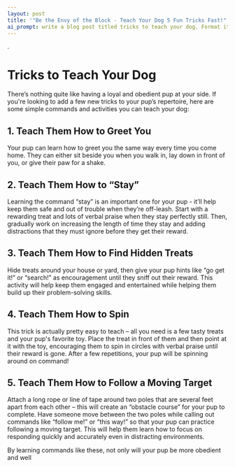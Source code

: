 ```yaml
---
layout: post
title: '"Be the Envy of the Block - Teach Your Dog 5 Fun Tricks Fast!"'
ai_prompt: write a blog post titled tricks to teach your dog. Format it using markdown. The post should be informative and entertaining
---
```

.

# Tricks to Teach Your Dog
There’s nothing quite like having a loyal and obedient pup at your side. If you're looking to add a few new tricks to your pup’s repertoire, here are some simple commands and activities you can teach your dog: 

## 1. Teach Them How to Greet You 
Your pup can learn how to greet you the same way every time you come home. They can either sit beside you when you walk in, lay down in front of you, or give their paw for a shake. 

## 2. Teach Them How to “Stay” 
Learning the command “stay” is an important one for your pup - it’ll help keep them safe and out of trouble when they’re off-leash. Start with a rewarding treat and lots of verbal praise when they stay perfectly still. Then, gradually work on increasing the length of time they stay and adding distractions that they must ignore before they get their reward. 

## 3. Teach Them How to Find Hidden Treats 
Hide treats around your house or yard, then give your pup hints like “go get it!” or “search!” as encouragement until they sniff out their reward. This activity will help keep them engaged and entertained while helping them build up their problem-solving skills. 

## 4. Teach Them How to Spin 
This trick is actually pretty easy to teach – all you need is a few tasty treats and your pup's favorite toy. Place the treat in front of them and then point at it with the toy, encouraging them to spin in circles with verbal praise until their reward is gone. After a few repetitions, your pup will be spinning around on command! 

## 5. Teach Them How to Follow a Moving Target 
Attach a long rope or line of tape around two poles that are several feet apart from each other – this will create an “obstacle course” for your pup to complete. Have someone move between the two poles while calling out commands like “follow me!” or “this way!” so that your pup can practice following a moving target. This will help them learn how to focus on responding quickly and accurately even in distracting environments. 

By learning commands like these, not only will your pup be more obedient and well